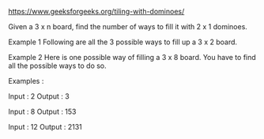 https://www.geeksforgeeks.org/tiling-with-dominoes/

Given a 3 x n board, find the number of ways to fill it with 2 x 1 dominoes.

Example 1 
Following are all the 3 possible ways to fill up a 3 x 2 board. 

Example 2 
Here is one possible way of filling a 3 x 8 board. You have to find all the possible ways to do so. 

Examples : 
 
Input : 2
Output : 3

Input : 8
Output : 153

Input : 12
Output : 2131

